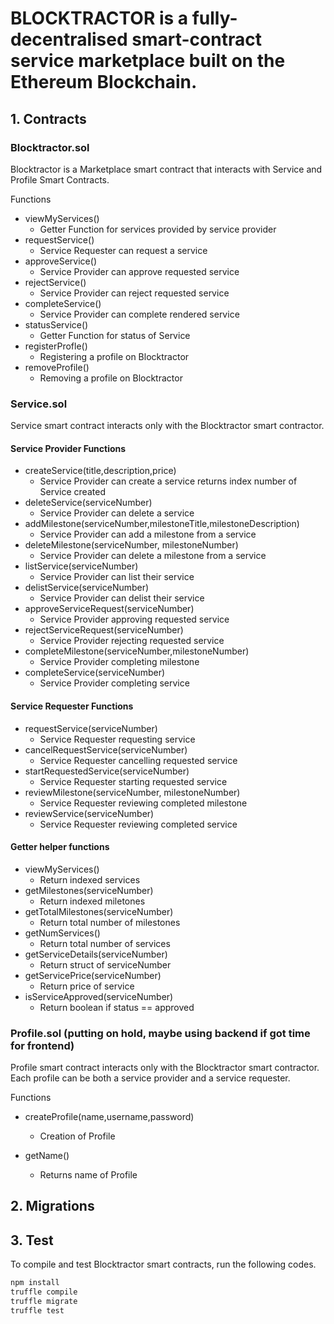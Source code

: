 # BLOCKTRACTOR is a fully-decentralised smart-contract service marketplace built on the Ethereum Blockchain.

## 1. Contracts

### Blocktractor.sol

Blocktractor is a Marketplace smart contract that interacts with Service and Profile Smart Contracts.

Functions

- viewMyServices()
  - Getter Function for services provided by service provider
- requestService()
  - Service Requester can request a service
- approveService()
  - Service Provider can approve requested service
- rejectService()
  - Service Provider can reject requested service
- completeService()
  - Service Provider can complete rendered service
- statusService()
  - Getter Function for status of Service
- registerProfle()
  - Registering a profile on Blocktractor
- removeProfile()
  - Removing a profile on Blocktractor

### Service.sol

Service smart contract interacts only with the Blocktractor smart contractor.

#### Service Provider Functions

- createService(title,description,price)
  - Service Provider can create a service
    returns index number of Service created
- deleteService(serviceNumber)
  - Service Provider can delete a service
- addMilestone(serviceNumber,milestoneTitle,milestoneDescription)
  - Service Provider can add a milestone from a service
- deleteMilestone(serviceNumber, milestoneNumber)
  - Service Provider can delete a milestone from a service
- listService(serviceNumber)
  - Service Provider can list their service
- delistService(serviceNumber)
  - Service Provider can delist their service
- approveServiceRequest(serviceNumber)
  - Service Provider approving requested service
- rejectServiceRequest(serviceNumber)
  - Service Provider rejecting requested service
- completeMilestone(serviceNumber,milestoneNumber)
  - Service Provider completing milestone
- completeService(serviceNumber)
  - Service Provider completing service

#### Service Requester Functions

- requestService(serviceNumber)
  - Service Requester requesting service
- cancelRequestService(serviceNumber)
  - Service Requester cancelling requested service
- startRequestedService(serviceNumber)
  - Service Requester starting requested service
- reviewMilestone(serviceNumber, milestoneNumber)
  - Service Requester reviewing completed milestone
- reviewService(serviceNumber)
  - Service Requester reviewing completed service

#### Getter helper functions

- viewMyServices()
  - Return indexed services
- getMilestones(serviceNumber)
  - Return indexed miletones
- getTotalMilestones(serviceNumber)
  - Return total number of milestones
- getNumServices()
  - Return total number of services
- getServiceDetails(serviceNumber)
  - Return struct of serviceNumber
- getServicePrice(serviceNumber)
  - Return price of service
- isServiceApproved(serviceNumber)
  - Return boolean if status == approved

### Profile.sol (putting on hold, maybe using backend if got time for frontend)

Profile smart contract interacts only with the Blocktractor smart contractor.
Each profile can be both a service provider and a service requester.

Functions

- createProfile(name,username,password)

  - Creation of Profile

- getName()
  - Returns name of Profile

## 2. Migrations

## 3. Test

To compile and test Blocktractor smart contracts, run the following codes.

```bash
npm install
truffle compile
truffle migrate
truffle test
```
